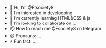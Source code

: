 - 👋 Hi, I’m @Ftsociety8
- 👀 I’m interested in develooping
- 🌱 I’m currently learning HTML&CSS & js
- 💞️ I’m looking to collaborate on ...
- 📫 How to reach me @Fsociety8 on telegram
- 😄 Pronouns: ...
- ⚡ Fun fact: ...

<!---
Ftsociety8/Ftsociety8 is a ✨ special ✨ repository because its `README.md` (this file) appears on your GitHub profile.
You can click the Preview link to take a look at your changes.
--->
